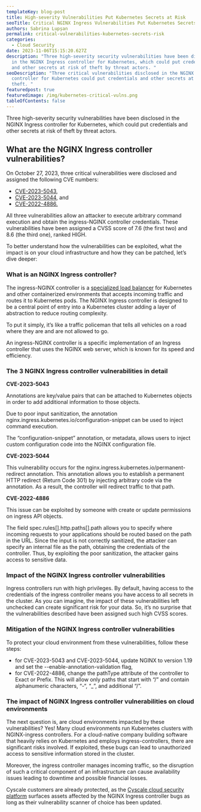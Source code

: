```yaml
---
templateKey: blog-post
title: High-severity Vulnerabilities Put Kubernetes Secrets at Risk
seoTitle: Critical NGINX Ingress Vulnerabilities Put Kubernetes Secrets at Risk
authors: Sabrina Lupșan
permalink: critical-vulnerabilities-kubernetes-secrets-risk
categories:
  - Cloud Security
date: 2023-11-06T15:15:20.627Z
description: "Three high-severity security vulnerabilities have been disclosed
  in the NGINX Ingress controller for Kubernetes, which could put credentials
  and other secrets at risk of theft by threat actors. "
seoDescription: "Three critical vulnerabilities disclosed in the NGINX Ingress
  controller for Kubernetes could put credentials and other secrets at risk of
  theft. "
featuredpost: true
featuredimage: /img/kubernetes-critical-vulns.png
tableOfContents: false
---
```

Three high-severity security vulnerabilities have been disclosed in the NGINX Ingress controller for Kubernetes, which could put credentials and other secrets at risk of theft by threat actors. 

## What are the NGINX Ingress controller vulnerabilities? 

On October 27, 2023, three critical vulnerabilities were disclosed and assigned the following CVE numbers: 

* [CVE-2023-5043](https://nvd.nist.gov/vuln/detail/CVE-2023-5043),  
* [CVE-2023-5044](https://nvd.nist.gov/vuln/detail/CVE-2023-5044), and  
* [CVE-2022-4886.](https://nvd.nist.gov/vuln/detail/CVE-2022-4886) 

All three vulnerabilities allow an attacker to execute arbitrary command execution and obtain the ingress-NGINX controller credentials. These vulnerabilities have been assigned a CVSS score of 7.6 (the first two) and 8.6 (the third one), ranked HIGH. 

To better understand how the vulnerabilities can be exploited, what the impact is on your cloud infrastructure and how they can be patched, let’s dive deeper: 

### What is an NGINX Ingress controller? 

The ingress-NGINX controller is a [specialized load balancer](https://www.nginx.com/resources/glossary/kubernetes-ingress-controller/) for Kubernetes and other containerized environments that accepts incoming traffic and routes it to Kubernetes pods. The NGINX Ingress controller is designed to be a central point of entry into a Kubernetes cluster adding a layer of abstraction to reduce routing complexity.  

To put it simply, it’s like a traffic policeman that tells all vehicles on a road where they are and are not allowed to go. 

An ingress-NGINX controller is a specific implementation of an Ingress controller that uses the NGINX web server, which is known for its speed and efficiency.   

### The 3 NGINX Ingress controller vulnerabilities in detail 

**CVE-2023-5043** 

Annotations are key/value pairs that can be attached to Kubernetes objects in order to add additional information to those objects. 

Due to poor input sanitization, the annotation nginx.ingress.kubernetes.io/configuration-snippet can be used to inject command execution. 

The “configuration-snippet” annotation, or metadata, allows users to inject custom configuration code into the NGINX configuration file. 

**CVE-2023-5044** 

This vulnerability occurs for the nginx.ingress.kubernetes.io/permanent-redirect annotation. This annotation allows you to establish a permanent HTTP redirect (Return Code 301) by injecting arbitrary code via the annotation. As a result, the controller will redirect traffic to that path. 

**CVE-2022-4886** 

This issue can be exploited by someone with create or update permissions on ingress API objects.   

The field spec.rules\[].http.paths\[].path allows you to specify where incoming requests to your applications should be routed based on the path in the URL. Since the input is not correctly sanitized, the attacker can specify an internal file as the path, obtaining the credentials of the controller. Thus, by exploiting the poor sanitization, the attacker gains access to sensitive data. 

### Impact of the NGINX Ingress controller vulnerabilities 

Ingress controllers run with high privileges. By default, having access to the credentials of the ingress controller means you have access to all secrets in the cluster. As you can imagine, the impact of these vulnerabilities left unchecked can create significant risk for your data. So, it’s no surprise that the vulnerabilities described have been assigned such high CVSS scores.  

### Mitigation of the NGINX Ingress controller vulnerabilities 

To protect your cloud environment from these vulnerabilities, follow these steps: 

* for CVE-2023-5043 and CVE-2023-5044, update NGINX to version 1.19 and set the --enable-annotation-validation flag, 
* for CVE-2022-4886, change the pathType attribute of the controller to Exact or Prefix. This will allow only paths that start with “/” and contain alphanumeric characters, “-“, “_”, and additional “/”.  

### The impact of NGINX Ingress controller vulnerabilities on cloud environments  

The next question is, are cloud environments impacted by these vulnerabilities? Yes! Many cloud environments run Kubernetes clusters with NGINX-ingress controllers. For a cloud-native company building software that heavily relies on Kubernetes and employs ingress-controllers, there are significant risks involved. If exploited, these bugs can lead to unauthorized access to sensitive information stored in the cluster. 

Moreover, the ingress controller manages incoming traffic, so the disruption of such a critical component of an infrastructure can cause availability issues leading to downtime and possible financial losses. 

Cyscale customers are already protected, as the [Cyscale cloud security platform](https://cyscale.com/products/cloud-security-posture-management/) surfaces assets affected by the NGINX Ingress controller bugs as long as their vulnerability scanner of choice has been updated.